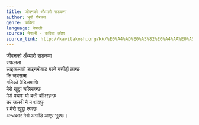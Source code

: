 ```yaml
---
title: जीवनको अँध्यारो सडकमा
author: भूपी शेरचन
genre: कविता
language: नेपाली
source: नेपाली - कविता कोश
source_link: http://kavitakosh.org/kk/%E0%A4%AD%E0%A5%82%E0%A4%AA%E0%A5%80_%E0%A4%B6%E0%A5%87%E0%A4%B0%E0%A4%9A%E0%A4%A8
---
```


जीवनको अँध्यारो सडकमा  
सफलता  
साइकलको डाइनमोबाट बल्ने बत्तीझैं लाग्छ  
कि जबसम्म  
गतिको पैडिलमाथि  
मेरो खुट्टा चलिरहन्छ  
मेरो पथमा यो बत्ती बलिरहन्छ  
तर जसरी नै म थाक्छु  
र मेरो खुट्टा रूक्छ  
अन्धकार मेरो अगाडि आएर भुक्छ।
